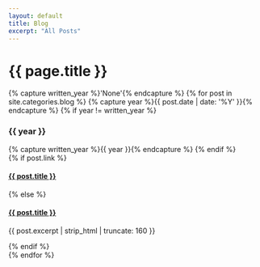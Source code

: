 ```yaml
---
layout: default
title: Blog
excerpt: "All Posts"
---
```


<div id="main" role="main">
  <div class="wrap">
    <h1>{{ page.title }}</h1>
    {% capture written_year %}'None'{% endcapture %}
    {% for post in site.categories.blog %}
      {% capture year %}{{ post.date | date: '%Y' }}{% endcapture %}
      {% if year != written_year %}
        <h3 class="post-year">{{ year }}</h3>
        {% capture written_year %}{{ year }}{% endcapture %}
      {% endif %}
      <article>
        {% if post.link %}
          <h4 class="link-post"><a href="{{ site.github.url }}{{ post.url }}" title="{{ post.title }}">{{ post.title }}</a> <a href="{{ post.link }}" target="_blank" title="{{ post.title }}"><i class="fa fa-link"></i></a></h4>
        {% else %}
          <h4><a href="{{ site.github.url }}{{ post.url }}" title="{{ post.title }}">{{ post.title }}</a></h4>
          <p>{{ post.excerpt | strip_html | truncate: 160 }}</p>
        {% endif %}
      </article>
    {% endfor %}
  </div><!-- /#wrap -->
</div><!-- /#main -->
